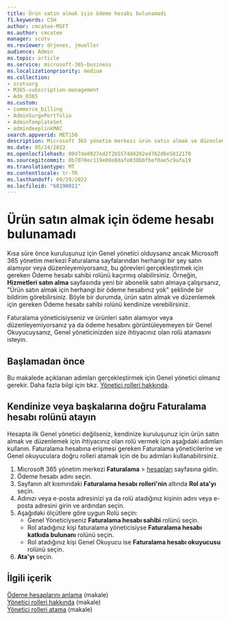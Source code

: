 ```yaml
---
title: Ürün satın almak için ödeme hesabı bulunamadı
f1.keywords: CSH
author: cmcatee-MSFT
ms.author: cmcatee
manager: scotv
ms.reviewer: drjones, jmueller
audience: Admin
ms.topic: article
ms.service: microsoft-365-business
ms.localizationpriority: medium
ms.collection:
- scotvorg
- M365-subscription-management
- Adm_O365
ms.custom:
- commerce_billing
- AdminSurgePortfolio
- AdminTemplateSet
- admindeeplinkMAC
search.appverid: MET150
description: Microsoft 365 yönetim merkezi ürün satın almak ve düzenlemek için gereken ödeme hesabı rollerini kendinize veya başkalarına atamayı öğrenin.
ms.date: 05/24/2022
ms.openlocfilehash: 00d7de8927ed2f2b5574d4282ed762d6e5812170
ms.sourcegitcommit: 0b7070ec119e00e0dafe030bbfbef0ae5c9afa19
ms.translationtype: MT
ms.contentlocale: tr-TR
ms.lasthandoff: 09/29/2022
ms.locfileid: "68190011"
---
```

# <a name="no-billing-account-found-for-buying-products"></a>Ürün satın almak için ödeme hesabı bulunamadı

Kısa süre önce kuruluşunuz için Genel yönetici olduysanız ancak Microsoft 365 yönetim merkezi Faturalama sayfalarından herhangi bir şey satın alamıyor veya düzenleyemiyorsanız, bu görevleri gerçekleştirmek için gereken Ödeme hesabı sahibi rolünü kaçırmış olabilirsiniz. Örneğin, **Hizmetleri satın alma** sayfasında yeni bir abonelik satın almaya çalışırsanız, "Ürün satın almak için herhangi bir ödeme hesabınız yok" şeklinde bir bildirim görebilirsiniz. Böyle bir durumda, ürün satın almak ve düzenlemek için gereken Ödeme hesabı sahibi rolünü kendinize verebilirsiniz.

Faturalama yöneticisiyseniz ve ürünleri satın alamıyor veya düzenleyemiyorsanız ya da ödeme hesabını görüntüleyemeyen bir Genel Okuyucuysanız, Genel yöneticinizden size ihtiyacınız olan rolü atamasını isteyin.

## <a name="before-you-begin"></a>Başlamadan önce

Bu makalede açıklanan adımları gerçekleştirmek için Genel yönetici olmanız gerekir. Daha fazla bilgi için bkz. [Yönetici rolleri hakkında](../admin/add-users/about-admin-roles.md).

## <a name="assign-the-correct-billing-account-role-to-yourself-or-others"></a>Kendinize veya başkalarına doğru Faturalama hesabı rolünü atayın

Hesapta ilk Genel yönetici değilseniz, kendinize kuruluşunuz için ürün satın almak ve düzenlemek için ihtiyacınız olan rolü vermek için aşağıdaki adımları kullanın. Faturalama hesabına erişmesi gereken Faturalama yöneticilerine ve Genel okuyuculara doğru rolleri atamak için de bu adımları kullanabilirsiniz.

1. Microsoft 365 yönetim merkezi **Faturalama** > <a href="https://go.microsoft.com/fwlink/p/?linkid=2084771" target="_blank">hesapları</a> sayfasına gidin.
2. Ödeme hesabı adını seçin.
3. Sayfanın alt kısmındaki **Faturalama hesabı rolleri'nin** altında **Rol ata'yı** seçin.
4. Adınızı veya e-posta adresinizi ya da rolü atadığınız kişinin adını veya e-posta adresini girin ve ardından seçin.
5. Aşağıdaki ölçütlere göre uygun Rolü seçin:
    - Genel Yöneticiyseniz **Faturalama hesabı sahibi** rolünü seçin.
    - Rol atadığınız kişi faturalama yöneticisiyse **Faturalama hesabı katkıda bulunanı** rolünü seçin.
    - Rol atadığınız kişi Genel Okuyucu ise **Faturalama hesabı okuyucusu** rolünü seçin.
6. **Ata'yı** seçin.

## <a name="related-content"></a>İlgili içerik

[Ödeme hesaplarını anlama](manage-billing-accounts.md) (makale)\
[Yönetici rolleri hakkında](../admin/add-users/about-admin-roles.md) (makale)\
[Yönetici rolleri atama](../admin/add-users/assign-admin-roles.md) (makale) 
